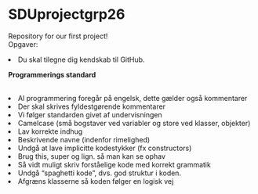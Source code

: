 # SDUprojectgrp26
Repository for our first project!<br>
Opgaver:
<li>Du skal tilegne dig kendskab til GitHub.</li>

<b>Programmerings standard</b><br><br>

<li>Al programmering foregår på engelsk, dette gælder også kommentarer</li>
<li>Der skal skrives fyldestgørende kommentarer</li>
<li>Vi følger standarden givet af undervisningen</li>
<li>Camelcase (små bogstaver ved variabler og store ved klasser, objekter)</li>
<li>Lav korrekte indhug</li>
<li>Beskrivende navne (indenfor rimelighed)</li>
<li>Undgå at lave implicitte kodestykker (fx constructors)</li>
<li>Brug this, super og lign. så man kan se ophav</li>
<li>Så vidt muligt skriv forståelige kode med korrekt grammatik</li>
<li>Undgå “spaghetti kode”, dvs. god struktur i koden.</li>
<li>Afgræns klasserne så koden følger en logisk vej</li>


